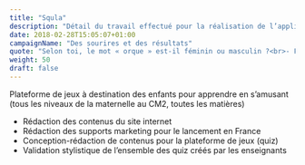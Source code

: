 ```yaml
---
title: "Squla"
description: "Détail du travail effectué pour la réalisation de l’application ludo-éducative Squla"
date: 2018-02-28T15:05:07+01:00
campaignName: "Des sourires et des résultats"
quote: "Selon toi, le mot « orque » est-il féminin ou masculin ?<br>- Féminin<br>- Masculin<br>- Un peu les deux<br>Réponse : Eh oui, on dit bien « une orque » !"
weight: 50
draft: false
---
```


Plateforme de jeux à destination des enfants pour apprendre en s’amusant (tous les niveaux de la maternelle au CM2, toutes les matières)

- Rédaction des contenus du site internet
- Rédaction des supports marketing pour le lancement en France
- Conception-rédaction de contenus pour la plateforme de jeux (quiz)
- Validation stylistique de l’ensemble des quiz créés par les enseignants
